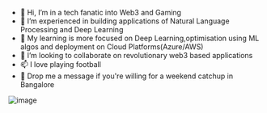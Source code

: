 - 👋 Hi, I’m in a tech fanatic into Web3 and Gaming
- 👀 I’m experienced in building applications of Natural Language Processing and Deep Learning
- 🌱 My learning is more focused on Deep Learning,optimisation using ML algos and deployment on Cloud Platforms(Azure/AWS)
- 💞️ I’m looking to collaborate on revolutionary web3 based applications
- 📫 I love playing football
- 👨‍ Drop me a message if you're willing for a weekend catchup in Bangalore


![image](https://user-images.githubusercontent.com/31504279/120887504-ee04cb00-c610-11eb-8468-16bf3ff7c1f2.png)

<!---
sockthem/sockthem is a ✨ special ✨ repository because its `README.md` (this file) appears on your GitHub profile.
You can click the Preview link to take a look at your changes.
--->
